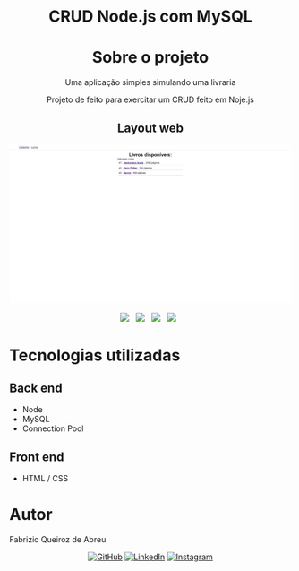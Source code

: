 <div align="center">

# CRUD Node.js com MySQL

# Sobre o projeto

  Uma aplicação simples simulando uma livraria

  Projeto de feito para exercitar um CRUD feito em Noje.js


## Layout web
![Logo do Markdown](https://github.com/fabrizioabreu/assets/blob/master/NodeJs_e_MySQL.gif)

<p align="center">
<img src="https://img.shields.io/badge/HTML%20-%23F7DF1E.svg?&style=for-the-badge&color=E34F26" />&nbsp;&nbsp;
<img src="https://img.shields.io/badge/css%20-%23F7DF1E.svg?&style=for-the-badge&color=5BA8EE" />&nbsp;&nbsp;
<img src="https://img.shields.io/badge/JavaScript%20-%23F7DF1E.svg?&style=for-the-badge&color=F7DF1E" />&nbsp;&nbsp;
<img src="https://img.shields.io/badge/Node JS%20-%23F7DF1E.svg?&style=for-the-badge&color=008000" />&nbsp;&nbsp;
</p>

</div>

# Tecnologias utilizadas
## Back end
- Node
- MySQL
- Connection Pool
## Front end
- HTML / CSS 

# Autor

Fabrizio Queiroz de Abreu

<p align="center">
	<a href="https://github.com/fabrizioabreu"><img src="https://img.icons8.com/bubbles/50/000000/github.png" alt="GitHub"/></a>
	<a href="https://www.linkedin.com/in/fabrizio-abreu-88925587/"><img src="https://img.icons8.com/bubbles/50/000000/linkedin.png" alt="LinkedIn"/></a>
	<a href="https://www.instagram.com/fabrizioabreuu/"><img src="https://img.icons8.com/bubbles/50/000000/instagram.png" alt="Instagram"/></a>
</p>



